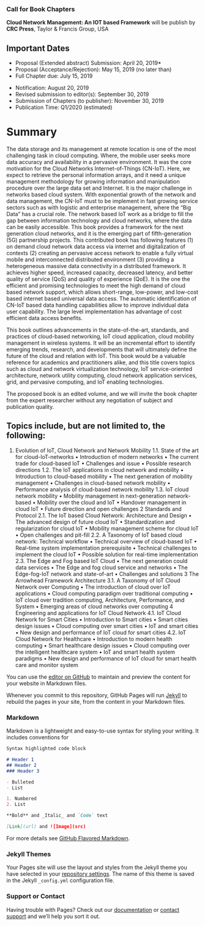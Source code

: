 ### Call for Book Chapters

**Cloud Network Management: An IOT based Framework** will be publish by **CRC Press**, Taylor & Francis Group, USA

## Important Dates
- Proposal (Extended abstract) Submission: April 20, 2019*
- Proposal (Acceptance/Rejection): May 15, 2019 (no later than) 
- Full Chapter due: July 15, 2019
* Notification:   August 20, 2019
* Revised submission to editor(s):   September 30, 2019
* Submission of Chapters (to publisher): November 30, 2019
* Publication Time: Q1/2020 (estimated)

# Summary
The data storage and its management at remote location is one of the most challenging task in cloud computing. Where, the mobile user seeks more data accuracy and availability in a pervasive environment. It was the core motivation for the Cloud Networks Internet-of-Things (CN-IoT). Here, we expect to retrieve the personal information arrays, and  it need a unique management methodology for growing information and manipulation procedure over the large data set and Internet. It is the major challenge in networks based cloud system.  With exponential growth of the network  and data management, the CN-IoT must to be implement in fast growing service sectors such as with  logistic and  enterprise management, where the “Big Data” has a crucial role.  The network based IoT work as a bridge to fill the gap between information technology and cloud  networks, where the data can be easily accessible. This book provides a  framework for the next generation cloud networks, and it is the emerging part of fifth-generation (5G) partnership projects.  This contributed book has following features  (1) on demand cloud network data access via internet and digitalization of contexts (2) creating an pervasive access network to enable a fully virtual mobile and interconnected distributed environment (3) providing a heterogeneous massive  data connectivity in a distributed framework.  It achieves higher speed, increased capacity, decreased latency, and better quality of service (QoS) and quality of experience (QoE). It is the one the efficient and promising technologies to meet the high demand of cloud based network support, which allows short-range, low-power, and low-cost based internet based universal data access. The automatic identification of CN-IoT based data handling capabilities allow to improve individual data user capability. The large level implementation has advantage of cost efficient data access benefits. 

This book outlines advancements in the state-of-the-art, standards, and practices of cloud-based networking, IoT cloud application, cloud mobility management in wireless systems. It will be an incremental effort to identify emerging trends, research, and developments that will ultimately define the future of the cloud and relation with IoT. This book would be a valuable reference for academics and practitioners alike, and this title covers topics such as cloud and network virtualization technology, IoT service-oriented architecture, network utility computing, cloud network application services, grid, and pervasive computing, and  IoT enabling technologies. 

The proposed book is an edited volume, and we will invite the book chapter from the expert researcher without any negotiation of subject and publication quality.


## Topics include, but are not limited to, the following:
1.	Evolution of IoT, Cloud Network and Network Mobility
1.1.	State of the art for cloud-IoT-networks
•	Introduction of modern networks
•	The current trade for cloud-based IoT
•	Challenges and issue
•	Possible research directions
1.2.	The  IoT applications in cloud network and mobility
•	Introduction to cloud-based mobility
•	The next generation of mobility management
•	Challenges in cloud-based network mobility
•	Performance analysis of cloud-based network mobility
1.3.	IoT cloud  network mobility
•	Mobility management in next-generation network-based
•	Mobility over the cloud and IoT
•	Handover management in cloud IoT
•	Future direction and open challenges
2	Standards and Protocol
2.1.	The IoT based Cloud Network: Architecture and Design
•	The advanced design of future cloud IoT
•	Standardization and regularization for cloud IoT
•	Mobility management scheme for cloud IoT
•	Open challenges and pit-fill
2.2.	A Taxonomy of IoT based cloud network: Technical workflow
•	Technical overview of cloud-based IoT
•	Real-time system implementation prerequisite
•	Technical challenges to implement the cloud IoT
•	Possible solution for real-time implementation
2.3.	The Edge and Fog based IoT Cloud
•	The next generation could data services
•	The Edge and fog cloud service and networks
•	The Edge-fog-IoT network and state-of-art
•	Challenges and solutions
3	The Arrowhead Framework Architecture
3.1.	A Taxonomy of IoT Cloud Network over Computing
•	The introduction of cloud over IoT applications
•	Cloud computing paradigm over traditional computing
•	IoT cloud over tradition  computing, Architecture, Performance, and System
•	Emerging areas of cloud networks over computing
4	Engineering and applications for IoT Cloud Network
4.1.	IoT Cloud Network for Smart Cities
•	Introduction to Smart cities
•	Smart cities design issues
•	Cloud computing over smart cities
•	IoT and smart cities
•	New design and performance of IoT cloud for smart cities
4.2.	IoT Cloud Network for Healthcare
•	Introduction to modern health computing
•	Smart healthcare design issues
•	Cloud computing over the intelligent healthcare system
•	IoT and smart health system paradigms
•	New design and performance of IoT cloud for smart health care and monitor system 



You can use the [editor on GitHub](https://github.com/souravaddya/CNM-CRCPress/edit/master/README.md) to maintain and preview the content for your website in Markdown files.

Whenever you commit to this repository, GitHub Pages will run [Jekyll](https://jekyllrb.com/) to rebuild the pages in your site, from the content in your Markdown files.

### Markdown

Markdown is a lightweight and easy-to-use syntax for styling your writing. It includes conventions for

```markdown
Syntax highlighted code block

# Header 1
## Header 2
### Header 3

- Bulleted
- List

1. Numbered
2. List

**Bold** and _Italic_ and `Code` text

[Link](url) and ![Image](src)
```

For more details see [GitHub Flavored Markdown](https://guides.github.com/features/mastering-markdown/).

### Jekyll Themes

Your Pages site will use the layout and styles from the Jekyll theme you have selected in your [repository settings](https://github.com/souravaddya/CNM-CRCPress/settings). The name of this theme is saved in the Jekyll `_config.yml` configuration file.

### Support or Contact

Having trouble with Pages? Check out our [documentation](https://help.github.com/categories/github-pages-basics/) or [contact support](https://github.com/contact) and we’ll help you sort it out.
